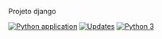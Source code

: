 Projeto django


[![Python application](https://github.com/leandropinheiroalves/cdjango/actions/workflows/django_ci.yml/badge.svg)](https://github.com/leandropinheiroalves/cdjango/actions/workflows/django_ci.yml)
[![Updates](https://pyup.io/repos/github/leandropinheiroalves/cdjango/shield.svg)](https://pyup.io/repos/github/leandropinheiroalves/cdjango/)
[![Python 3](https://pyup.io/repos/github/leandropinheiroalves/cdjango/python-3-shield.svg)](https://pyup.io/repos/github/leandropinheiroalves/cdjango/)
